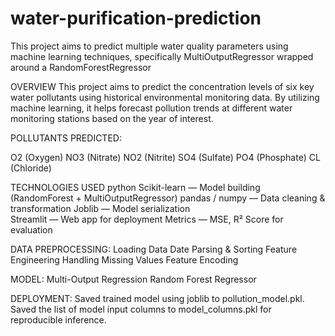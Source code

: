# water-purification-prediction
This project aims to predict multiple water quality parameters using machine learning techniques, specifically MultiOutputRegressor wrapped around a RandomForestRegressor

OVERVIEW
This project aims to predict the concentration levels of six key water pollutants using historical environmental monitoring data. By utilizing machine learning, it helps forecast pollution trends at different water monitoring stations based on the year of interest.

POLLUTANTS PREDICTED:

O2 (Oxygen)
NO3 (Nitrate)
NO2 (Nitrite)
SO4 (Sulfate)
PO4 (Phosphate)
CL (Chloride)

 TECHNOLOGIES USED
  python 
  Scikit-learn — Model building (RandomForest + MultiOutputRegressor)
  pandas / numpy — Data cleaning & transformation
  Joblib — Model serialization  
  Streamlit — Web app for deployment
  Metrics — MSE, R² Score for evaluation

DATA PREPROCESSING:
Loading Data
Date Parsing & Sorting
Feature Engineering
Handling Missing Values
Feature Encoding

MODEL:
 Multi-Output Regression
 Random Forest Regressor

DEPLOYMENT:
Saved trained model using joblib to pollution_model.pkl.
Saved the list of model input columns to model_columns.pkl for reproducible inference.
